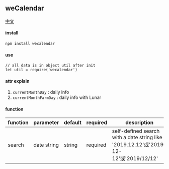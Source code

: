 ## weCalendar

[中文](https://github.com/ougege/npm_package/blob/master/weCalendar/README-CN.md '中文')

#### install
```SHELL
npm install wecalendar
```

#### use
```JS
// all data is in object util after init
let util = require('wecalendar')
```

#### attr explain
1. `currentMonthDay` : daily info 
1. `currentMonthFarmDay` : daily info with Lunar

#### function

function|parameter|default|required|description|
--|--|--|--|--|
search|date string|string|required|self-defined search with a date string like '2019.12.12'或'2019-12-12'或'2019/12/12'|
